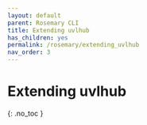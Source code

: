 ```yaml
---
layout: default
parent: Rosemary CLI
title: Extending uvlhub
has_children: yes
permalink: /rosemary/extending_uvlhub
nav_order: 3
---
```


# Extending uvlhub
{: .no_toc }
